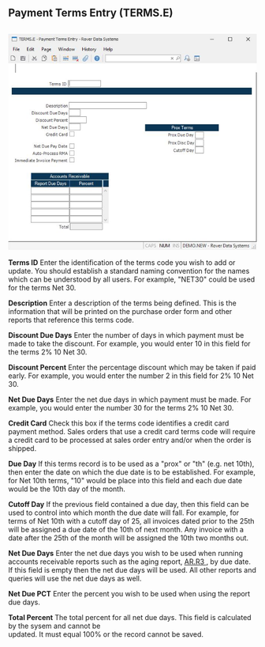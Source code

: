 ##  Payment Terms Entry (TERMS.E)

<PageHeader />

##

![](./TERMS-E-1.jpg)

**Terms ID** Enter the identification of the terms code you wish to add or
update. You should establish a standard naming convention for the names which
can be understood by all users. For example, "NET30" could be used for the
terms Net 30.  
  
**Description** Enter a description of the terms being defined. This is the
information that will be printed on the purchase order form and other reports
that reference this terms code.  
  
**Discount Due Days** Enter the number of days in which payment must be made
to take the discount. For example, you would enter 10 in this field for the
terms 2% 10 Net 30.  
  
**Discount Percent** Enter the percentage discount which may be taken if paid
early. For example, you would enter the number 2 in this field for 2% 10 Net
30.  
  
**Net Due Days** Enter the net due days in which payment must be made. For
example, you would enter the number 30 for the terms 2% 10 Net 30.  
  
**Credit Card** Check this box if the terms code identifies a credit card
payment method. Sales orders that use a credit card terms code will require a
credit card to be processed at sales order entry and/or when the order is
shipped.  
  
**Due Day** If this terms record is to be used as a "prox" or "th" (e.g. net
10th), then enter the date on which the due date is to be established. For
example, for Net 10th terms, "10" would be place into this field and each due
date would be the 10th day of the month.  
  
**Cutoff Day** If the previous field contained a due day, then this field can
be used to control into which month the due date will fall. For example, for
terms of Net 10th with a cutoff day of 25, all invoices dated prior to the
25th will be assigned a due date of the 10th of next month. Any invoice with a
date after the 25th of the month will be assigned the 10th two months out.  
  
**Net Due Days** Enter the net due days you wish to be used when running accounts receivable reports such as the aging report, [ AR.R3 ](../../../../AR-OVERVIEW/AR-REPORT/AR-R3/README.md) , by due date. If this field is empty then the net due days will be used. All other reports and queries will use the net due days as well.   
  
**Net Due PCT** Enter the percent you wish to be used when using the report
due days.  
  
**Total Percent** The total percent for all net due days. This field is
calculated by the sysem and cannot be  
updated. It must equal 100% or the record cannot be saved.  
  
  
<badge text= "Version 8.10.57" vertical="middle" />

<PageFooter />